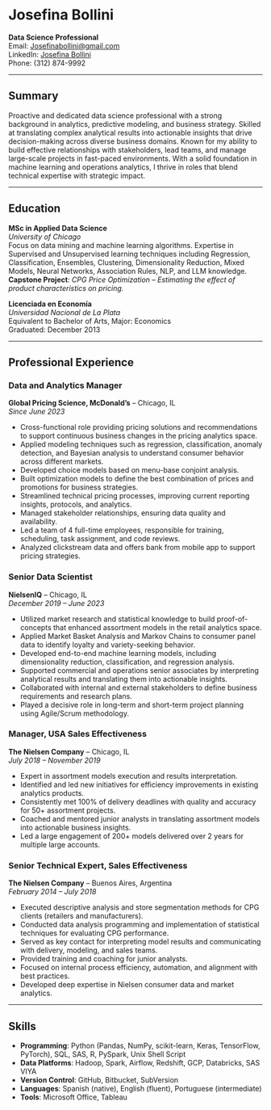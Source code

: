 # Josefina Bollini

**Data Science Professional**  
Email: [Josefinabollini@gmail.com](mailto:Josefinabollini@gmail.com)  
LinkedIn: [Josefina Bollini](https://www.linkedin.com/in/josefina-bollini)  
Phone: (312) 874-9992  

---

## Summary
Proactive and dedicated data science professional with a strong background in analytics, predictive modeling, and business strategy. Skilled at translating complex analytical results into actionable insights that drive decision-making across diverse business domains. Known for my ability to build effective relationships with stakeholders, lead teams, and manage large-scale projects in fast-paced environments. With a solid foundation in machine learning and operations analytics, I thrive in roles that blend technical expertise with strategic impact.

---

## Education

**MSc in Applied Data Science**  
*University of Chicago*  
Focus on data mining and machine learning algorithms. Expertise in Supervised and Unsupervised learning techniques including Regression, Classification, Ensembles, Clustering, Dimensionality Reduction, Mixed Models, Neural Networks, Association Rules, NLP, and LLM knowledge.  
**Capstone Project**: *CPG Price Optimization – Estimating the effect of product characteristics on pricing.*

**Licenciada en Economía**  
*Universidad Nacional de La Plata*  
Equivalent to Bachelor of Arts, Major: Economics  
Graduated: December 2013

---

## Professional Experience

### **Data and Analytics Manager**  
**Global Pricing Science, McDonald’s** – Chicago, IL  
*Since June 2023*  
- Cross-functional role providing pricing solutions and recommendations to support continuous business changes in the pricing analytics space.
- Applied modeling techniques such as regression, classification, anomaly detection, and Bayesian analysis to understand consumer behavior across different markets.
- Developed choice models based on menu-base conjoint analysis.
- Built optimization models to define the best combination of prices and promotions for business strategies.
- Streamlined technical pricing processes, improving current reporting insights, protocols, and analytics.
- Managed stakeholder relationships, ensuring data quality and availability.
- Led a team of 4 full-time employees, responsible for training, scheduling, task assignment, and code reviews.
- Analyzed clickstream data and offers bank from mobile app to support pricing strategies.

### **Senior Data Scientist**  
**NielsenIQ** – Chicago, IL  
*December 2019 – June 2023*  
- Utilized market research and statistical knowledge to build proof-of-concepts that enhanced assortment models in the retail analytics space.
- Applied Market Basket Analysis and Markov Chains to consumer panel data to identify loyalty and variety-seeking behavior.
- Developed end-to-end machine learning models, including dimensionality reduction, classification, and regression analysis.
- Supported commercial and operations senior associates by interpreting analytical results and translating them into actionable insights.
- Collaborated with internal and external stakeholders to define business requirements and research plans.
- Played a decisive role in long-term and short-term project planning using Agile/Scrum methodology.

### **Manager, USA Sales Effectiveness**  
**The Nielsen Company** – Chicago, IL  
*July 2018 – November 2019*  
- Expert in assortment models execution and results interpretation.
- Identified and led new initiatives for efficiency improvements in existing analytics products.
- Consistently met 100% of delivery deadlines with quality and accuracy for 50+ assortment projects.
- Coached and mentored junior analysts in translating assortment models into actionable business insights.
- Led a large engagement of 200+ models delivered over 2 years for multiple large accounts.

### **Senior Technical Expert, Sales Effectiveness**  
**The Nielsen Company** – Buenos Aires, Argentina  
*February 2014 – July 2018*  
- Executed descriptive analysis and store segmentation methods for CPG clients (retailers and manufacturers).
- Conducted data analysis programming and implementation of statistical techniques for evaluating CPG performance.
- Served as key contact for interpreting model results and communicating with delivery, modeling, and sales teams.
- Provided training and coaching for junior analysts.
- Focused on internal process efficiency, automation, and alignment with best practices.
- Developed deep expertise in Nielsen consumer data and market analytics.

---

## Skills

- **Programming**: Python (Pandas, NumPy, scikit-learn, Keras, TensorFlow, PyTorch), SQL, SAS, R, PySpark, Unix Shell Script  
- **Data Platforms**: Hadoop, Spark, Airflow, Redshift, GCP, Databricks, SAS VIYA  
- **Version Control**: GitHub, Bitbucket, SubVersion  
- **Languages**: Spanish (native), English (fluent), Portuguese (intermediate)  
- **Tools**: Microsoft Office, Tableau  
